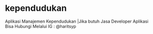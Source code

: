 # kependudukan
Aplikasi Manajemen Kependudukan 
|Jika butuh Jasa Developer Aplikasi Bisa Hubungi Melalui IG : @haritsyp

